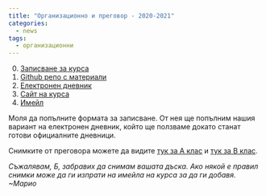 ```yaml
---
title: "Организационно и преговор - 2020-2021"
categories:
  - news
tags:
  - организационни
---
```


0. [Записване за курса](https://forms.gle/ondQKELETA8G4FNe8)
0. [Github репо с материали](https://github.com/elsys/oop)
0. [Електронен дневник](https://docs.google.com/spreadsheets/d/1DEGak2n2gIsf3yVuNco0j2DkSQUTEvU517dsSRDORwg/edit?usp=sharing)
0. [Сайт на курса](https://elsys.github.io/oop/)
0. [Имейл](elsys-oop@googlegroups.com)

Моля да попълните формата за записване. От нея ще попълним нашия вариант на електронен дневник, който ще ползваме докато станат готови официалните дневници.

Снимките от преговора можете да видите [тук за А клас](https://github.com/elsys/oop/tree/master/materials/2020-2021/11a/2020-09-17-revision) и [тук за В клас](https://github.com/elsys/oop/tree/master/materials/2020-2021/11v/2020-09-17-revision).

*Съжалявам, Б, забравих да снимам вашата дъска. Ако някой е правил снимки може да ги изпрати на имейла на курса за да ги добавя. ~Марио*
